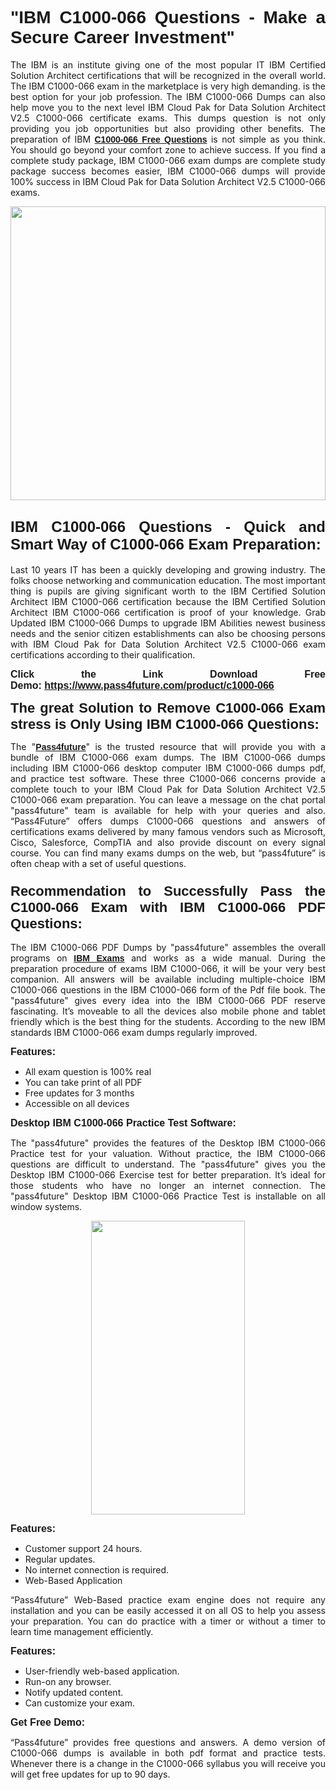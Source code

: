 
<h1 style="text-align: justify;"><span style="font-family:Tahoma,Geneva,sans-serif;"><strong>"IBM C1000-066 Questions - Make a Secure Career Investment"</strong></span></h1>

<p style="text-align: justify;">The IBM is an institute giving one of the most popular IT IBM Certified Solution Architect certifications that will be recognized in the overall world. The IBM C1000-066 exam in the marketplace is very high demanding. is the best option for your job profession. The IBM C1000-066 Dumps can also help move you to the next level IBM Cloud Pak for Data Solution Architect V2.5 C1000-066 certificate exams. This dumps question is not only providing you job opportunities but also providing other benefits. The preparation of IBM <span style="font-family:Tahoma,Geneva,sans-serif;"><strong><a href="https://www.pass4future.com/questions/ibm/c1000-066">C1000-066 Free Questions</a></strong></span> is not simple as you think. You should go beyond your comfort zone to achieve success. If you find a complete study package, IBM C1000-066 exam dumps are complete study package success becomes easier, IBM C1000-066 dumps will provide 100% success in IBM Cloud Pak for Data Solution Architect V2.5 C1000-066 exams.</p>

<p style="text-align: justify;"><a href="https://www.pass4future.com/product/c1000-066"><img alt="" src="https://lh3.googleusercontent.com/pw/AM-JKLVhEO4I138wJzOepD3laGU-R1M7eT-OTYdow6pCESip26lSeaxxzS9BVWUKuzj1e3L_MoxCfVgBEvV8ODwl1LGzlZbt6HJm3NXXplPwnYiBfuYM_eQCcVVRMaAwHdsl3AhHOZS-up7mzwmd4i4EpEGq=w1112-h625-no?authuser=0" style="width: 100%; height: 470px;" /></a></p>

<h2 style="text-align: justify;"><span style="font-size:24px;"><strong><span style="font-family:Tahoma,Geneva,sans-serif;">IBM C1000-066 Questions - Quick and Smart Way of C1000-066 Exam Preparation:</span></strong></span></h2>

<p style="text-align: justify;">Last 10 years IT has been a quickly developing and growing industry. The folks choose networking and communication education. The most important thing is pupils are giving significant worth to the IBM Certified Solution Architect IBM C1000-066 certification because the IBM Certified Solution Architect IBM C1000-066 certification is proof of your knowledge. Grab Updated IBM C1000-066 Dumps to upgrade IBM Abilities newest business needs and the senior citizen establishments can also be choosing persons with IBM Cloud Pak for Data Solution Architect V2.5 C1000-066 exam certifications according to their qualification.</p>

<p style="text-align: justify;"><strong><span style="font-family:Lucida Sans Unicode,Lucida Grande,sans-serif;"><span style="font-size:16px;">Click the Link Download Free Demo: <a href="https://www.pass4future.com/product/c1000-066">https://www.pass4future.com/product/c1000-066</a></span></span></strong></p>

<p style="text-align: justify;"><strong><span style="font-size:22px;"><span style="font-family:Tahoma,Geneva,sans-serif;">The great Solution to Remove C1000-066 Exam stress is Only Using IBM C1000-066 Questions:</span></span></strong></p>

<p style="text-align: justify;">The "<span style="font-family:Lucida Sans Unicode,Lucida Grande,sans-serif;"><a href="https://www.pass4future.com/"><strong>Pass4future</strong></a></span>" is the trusted resource that will provide you with a bundle of IBM C1000-066 exam dumps. The IBM C1000-066 dumps including IBM C1000-066 desktop computer IBM C1000-066 dumps pdf, and practice test software. These three C1000-066 concerns provide a complete touch to your IBM Cloud Pak for Data Solution Architect V2.5 C1000-066 exam preparation. You can leave a message on the chat portal "pass4future" team is available for help with your queries and also. “Pass4Future” offers dumps C1000-066 questions and answers of certifications exams delivered by many famous vendors such as Microsoft, Cisco, Salesforce, CompTIA and also provide discount on every signal course. You can find many exams dumps on the web, but “pass4future” is often cheap with a set of useful questions.</p>

<h3 style="text-align: justify;"><span style="font-size:22px;"><strong><span style="font-family:Tahoma,Geneva,sans-serif;">Recommendation to Successfully Pass the C1000-066 Exam with IBM C1000-066 PDF Questions:</span></strong></span></h3>

<p style="text-align: justify;">The IBM C1000-066 PDF Dumps by "pass4future" assembles the overall programs on <span style="font-family:Lucida Sans Unicode,Lucida Grande,sans-serif;"><strong><a href="https://www.pass4future.com/ibm">IBM Exams</a></strong></span> and works as a wide manual. During the preparation procedure of exams IBM C1000-066, it will be your very best companion. All answers will be available including multiple-choice IBM C1000-066 questions in the IBM C1000-066 form of the Pdf file book. The "pass4future" gives every idea into the IBM C1000-066 PDF reserve fascinating. It’s moveable to all the devices also mobile phone and tablet friendly which is the best thing for the students. According to the new IBM standards IBM C1000-066 exam dumps regularly improved.</p>

<p style="text-align: justify;"><span style="font-family:Lucida Sans Unicode,Lucida Grande,sans-serif;"><span style="font-size:16px;"><strong>Features:</strong></span></span></p>

<ul>
	<li style="text-align: justify;">All exam question is 100% real</li>
	<li style="text-align: justify;">You can take print of all PDF</li>
	<li style="text-align: justify;">Free updates for 3 months </li>
	<li style="text-align: justify;">Accessible on all devices</li>
</ul>

<p style="text-align: justify;"><span style="font-family:Tahoma,Geneva,sans-serif;"><span style="font-size:16px;"><strong>Desktop IBM C1000-066 Practice Test Software:</strong></span></span></p>

<p style="text-align: justify;">The "pass4future" provides the features of the Desktop IBM C1000-066 Practice test for your valuation. Without practice, the IBM C1000-066 questions are difficult to understand. The "pass4future" gives you the Desktop IBM C1000-066 Exercise test for better preparation. It’s ideal for those students who have no longer an internet connection. The "pass4future" Desktop IBM C1000-066 Practice Test is installable on all window systems.</p>

<p style="text-align: center;"><a href="https://www.pass4future.com/product/c1000-066"><img alt="" src="https://lh3.googleusercontent.com/pw/AM-JKLV3yUm3jiqqIo1xIsj1VJ_UeysYexQY-pRYO0rIFl3vg11QZioN-gzffpw2AfKqFynWuvoXOreWrWS0swpr4xmOSWfwII2jvatteuqrfxiWGFBSHPiZUCoi33jqeymK5dmu-0enyX6tayRCAMHw05jv=s625-no?authuser=0" style="width: 70%; height: 470px;" /></a></p>

<p style="text-align: justify;"><span style="font-size:16px;"><span style="font-family:Lucida Sans Unicode,Lucida Grande,sans-serif;"><strong>Features:</strong></span></span></p>

<ul>
	<li style="text-align: justify;">Customer support 24 hours. </li>
	<li style="text-align: justify;">Regular updates. </li>
	<li style="text-align: justify;">No internet connection is required.</li>
	<li style="text-align: justify;">Web-Based Application</li>
</ul>

<p style="text-align: justify;">“Pass4future” Web-Based practice exam engine does not require any installation and you can be easily accessed it on all OS to help you assess your preparation. You can do practice with a timer or without a timer to learn time management efficiently.</p>

<p style="text-align: justify;"><strong><span style="font-size:16px;"><span style="font-family:Lucida Sans Unicode,Lucida Grande,sans-serif;">Features:</span></span></strong></p>

<ul>
	<li style="text-align: justify;">User-friendly web-based application.</li>
	<li style="text-align: justify;">Run-on any browser. </li>
	<li style="text-align: justify;">Notify updated content.</li>
	<li style="text-align: justify;">Can customize your exam.</li>
</ul>

<p style="text-align: justify;"><span style="font-size:16px;"><span style="font-family:Lucida Sans Unicode,Lucida Grande,sans-serif;"><strong>Get Free Demo:</strong></span></span></p>

<p style="text-align: justify;">“Pass4future” provides free questions and answers. A demo version of C1000-066 dumps is available in both pdf format and practice tests. Whenever there is a change in the C1000-066 syllabus you will receive you will get free updates for up to 90 days. </p>
